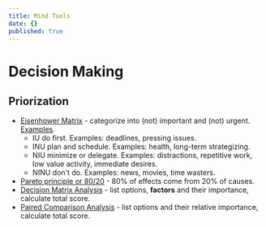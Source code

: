 ```yaml
---
title: Mind Tools
date: {}
published: true
---
```


# Decision Making

## Priorization

* [Eisenhower Matrix](http://www.eisenhower.me/eisenhower-matrix/) - categorize into (not) important and (not) urgent. [Examples](http://www.planetofsuccess.com/blog/2015/stephen-coveys-time-management-matrix-explained/).
  * IU do first. Examples: deadlines, pressing issues.
  * INU plan and schedule. Examples: health, long-term strategizing.
  * NIU minimize or delegate. Examples: distractions, repetitive work, low value activity, immediate desires.
  * NINU don't do. Examples: news, movies, time wasters.
* [Pareto principle or 80/20](https://en.wikipedia.org/wiki/Pareto_principle) - 80% of effects come from 20% of causes.
* [Decision Matrix Analysis](https://www.mindtools.com/pages/article/newTED_03.htm) - list options, **factors** and their importance, calculate total score.
* [Paired Comparison Analysis](https://www.mindtools.com/pages/article/newTED_02.htm) - list options and their relative importance, calculate total score.
